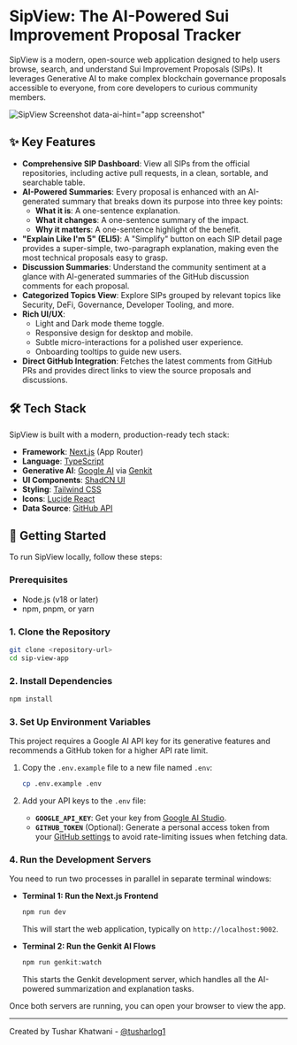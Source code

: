 # SipView: The AI-Powered Sui Improvement Proposal Tracker

SipView is a modern, open-source web application designed to help users browse, search, and understand Sui Improvement Proposals (SIPs). It leverages Generative AI to make complex blockchain governance proposals accessible to everyone, from core developers to curious community members.

![SipView Screenshot](https://placehold.co/800x450.png?text=SipView+App+Screenshot)
data-ai-hint="app screenshot"

## ✨ Key Features

- **Comprehensive SIP Dashboard**: View all SIPs from the official repositories, including active pull requests, in a clean, sortable, and searchable table.
- **AI-Powered Summaries**: Every proposal is enhanced with an AI-generated summary that breaks down its purpose into three key points:
  - **What it is**: A one-sentence explanation.
  - **What it changes**: A one-sentence summary of the impact.
  - **Why it matters**: A one-sentence highlight of the benefit.
- **"Explain Like I'm 5" (ELI5)**: A "Simplify" button on each SIP detail page provides a super-simple, two-paragraph explanation, making even the most technical proposals easy to grasp.
- **Discussion Summaries**: Understand the community sentiment at a glance with AI-generated summaries of the GitHub discussion comments for each proposal.
- **Categorized Topics View**: Explore SIPs grouped by relevant topics like Security, DeFi, Governance, Developer Tooling, and more.
- **Rich UI/UX**:
  - Light and Dark mode theme toggle.
  - Responsive design for desktop and mobile.
  - Subtle micro-interactions for a polished user experience.
  - Onboarding tooltips to guide new users.
- **Direct GitHub Integration**: Fetches the latest comments from GitHub PRs and provides direct links to view the source proposals and discussions.

## 🛠️ Tech Stack

SipView is built with a modern, production-ready tech stack:

- **Framework**: [Next.js](https://nextjs.org/) (App Router)
- **Language**: [TypeScript](https://www.typescriptlang.org/)
- **Generative AI**: [Google AI](https://ai.google/) via [Genkit](https://firebase.google.com/docs/genkit)
- **UI Components**: [ShadCN UI](https://ui.shadcn.com/)
- **Styling**: [Tailwind CSS](https://tailwindcss.com/)
- **Icons**: [Lucide React](https://lucide.dev/)
- **Data Source**: [GitHub API](https://docs.github.com/en/rest)

## 🚀 Getting Started

To run SipView locally, follow these steps:

### Prerequisites

- Node.js (v18 or later)
- npm, pnpm, or yarn

### 1. Clone the Repository

```bash
git clone <repository-url>
cd sip-view-app
```

### 2. Install Dependencies

```bash
npm install
```

### 3. Set Up Environment Variables

This project requires a Google AI API key for its generative features and recommends a GitHub token for a higher API rate limit.

1.  Copy the `.env.example` file to a new file named `.env`:

    ```bash
    cp .env.example .env
    ```

2.  Add your API keys to the `.env` file:

    -   **`GOOGLE_API_KEY`**: Get your key from [Google AI Studio](https://aistudio.google.com/app/apikey).
    -   **`GITHUB_TOKEN`** (Optional): Generate a personal access token from your [GitHub settings](https://github.com/settings/tokens) to avoid rate-limiting issues when fetching data.

### 4. Run the Development Servers

You need to run two processes in parallel in separate terminal windows:

-   **Terminal 1: Run the Next.js Frontend**

    ```bash
    npm run dev
    ```
    This will start the web application, typically on `http://localhost:9002`.

-   **Terminal 2: Run the Genkit AI Flows**

    ```bash
    npm run genkit:watch
    ```
    This starts the Genkit development server, which handles all the AI-powered summarization and explanation tasks.

Once both servers are running, you can open your browser to view the app.

---
Created by Tushar Khatwani - [@tusharlog1](https://twitter.com/tusharlog1)
